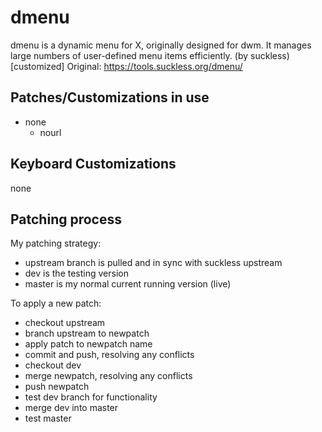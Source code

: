 # dmenu
dmenu is a dynamic menu for X, originally designed for dwm. It manages large numbers of user-defined menu items efficiently. (by suckless) [customized] 
Original: https://tools.suckless.org/dmenu/

## Patches/Customizations in use
- none
  - nourl

## Keyboard Customizations
none

## Patching process
My patching strategy:
* upstream branch is pulled and in sync with suckless upstream
* dev is the testing version
* master is my normal current running version (live)

To apply a new patch:
* checkout upstream
* branch upstream to newpatch
* apply patch to newpatch name
* commit and push, resolving any conflicts
* checkout dev
* merge newpatch, resolving any conflicts
* push newpatch
* test dev branch for functionality
* merge dev into master
* test master

